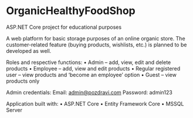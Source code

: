 # OrganicHealthyFoodShop
ASP.NET Core project for educational purposes

A web platform for basic storage purposes of an online organic store.
The customer-related feature (buying products, wishlists, etc.) is planned to be developed as well.

Roles and respective functions:
    • Admin – add, view, edit and delete products
    • Employee – add, view and edit products
    • Regular registered user – view products and ‘become an employee’ option
    • Guest – view products only

Admin credentials:
Email: admin@pozdravi.com
Password: admin123

Application built with:
    • ASP.NET Core
    • Entity Framework Core
    • MSSQL Server
